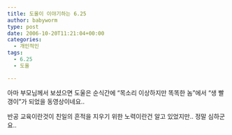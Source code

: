 ```yaml
---
title: 도올이 이야기하는 6.25
author: babyworm
type: post
date: 2006-10-20T11:21:04+00:00
categories:
  - 개인적인
tags:
  - 6.25
  - 도올

---
```

아마 부모님께서 보셨으면 도울은 순식간에 &#8220;목소리 이상하지만 똑똑한 놈&#8221;에서 &#8220;생 빨갱이&#8221;가 되었을 동영상이네요.. 

반공 교육이란것이 친일의 흔적을 지우기 위한 노력이란건 알고 있었지만.. 정말 심하군요..
